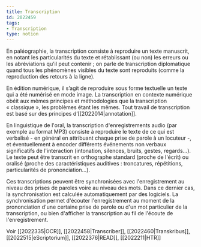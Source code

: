 ```yaml
---
title: Transcription
id: 2022459
tags:
- Transcription
type: notion
---
```


En paléographie, la transcription consiste à reproduire un texte manuscrit, en notant les particularités du texte et rétablissant (ou non) les erreurs ou les abréviations qu'il peut contenir ; on parle de transcription diplomatique quand tous les phénomènes visibles du texte sont reproduits (comme la reproduction des retours à la ligne).

En édition numérique, il s’agit de reproduire sous forme textuelle un texte qui a été numérisé en mode image. La transcription en contexte numérique obéit aux mêmes principes et méthodologies que la transcription « classique », les problèmes étant les mêmes. Tout travail de transcription est basé sur des principes d’[[2022014|annotation]].

En linguistique de l'oral, la transcription d'enregistrements audio (par exemple au format MP3) consiste à reproduire le texte de ce qui est verbalisé - en général en attribuant chaque prise de parole à un locuteur -, et éventuellement à encoder différents événements non verbaux significatifs de l'interaction (intonation, silences, bruits, gestes, regards...). Le texte peut être transcrit en orthographe standard (proche de l'écrit) ou oralisé (proche des caractéristiques auditives : troncatures, répétitions, particularités de prononciation...).

Ces transcriptions peuvent être synchronisées avec l'enregistrement au niveau des prises de paroles voire au niveau des mots. Dans ce dernier cas, la synchronisation est calculée automatiquement par des logiciels. La synchronisation permet d'écouter l'enregistrement au moment de la prononciation d'une certaine prise de parole ou d'un mot particulier de la transcription, ou bien d'afficher la transcription au fil de l'écoute de l'enregistrement.

Voir [[2022335|OCR]], [[2022458|Transcriber]], [[2022460|Transkribus]], [[2022515|eScriptorium]], [[2022376|READ]], [[2022211|HTR]]

